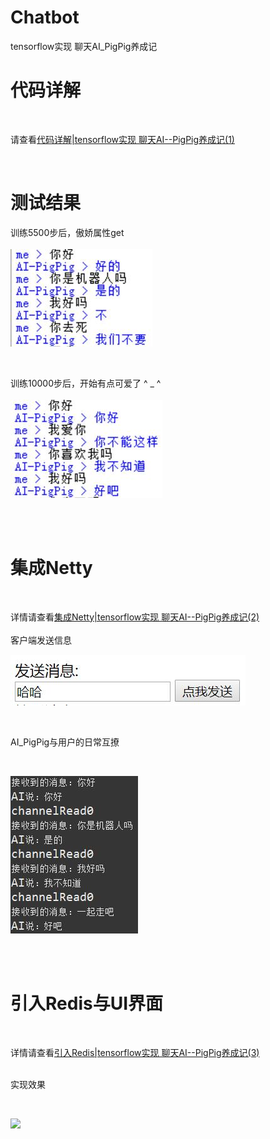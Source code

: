 # Chatbot
tensorflow实现 聊天AI_PigPig养成记
<br>
# 代码详解
<br>

请查看[代码详解|tensorflow实现 聊天AI--PigPig养成记(1)](https://segmentfault.com/a/1190000018167518)

<br>

# 测试结果

训练5500步后，傲娇属性get<br><br>
![](https://github.com/ShimmerPig/Chatbot/blob/master/1.jpg)

<br>

训练10000步后，开始有点可爱了 ^ _ ^<br><br>
![](https://github.com/ShimmerPig/Chatbot/blob/master/2.jpg)

<br><br>

# 集成Netty

<br>

详情请查看[集成Netty|tensorflow实现 聊天AI--PigPig养成记(2)](https://segmentfault.com/a/1190000018176747)
<br><br>
客户端发送信息
<br>

![](https://github.com/ShimmerPig/Chatbot/blob/master/images/2.jpg)

<br>

AI_PigPig与用户的日常互撩

<br>

![](https://github.com/ShimmerPig/Chatbot/blob/master/images/3.jpg)


<br><br>

# 引入Redis与UI界面

<br>

详情请查看[引入Redis|tensorflow实现 聊天AI--PigPig养成记(3)](https://segmentfault.com/a/1190000018192926)
<br><br>

实现效果

<br>

![](https://img-blog.csdnimg.cn/20190218170257972.png?x-oss-process=image/watermark,type_ZmFuZ3poZW5naGVpdGk,shadow_10,text_aHR0cHM6Ly9ibG9nLmNzZG4ubmV0L3FxXzQwOTU1Mjg3,size_16,color_FFFFFF,t_70)


<br><br>
